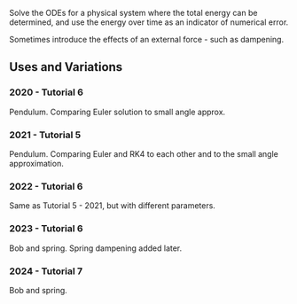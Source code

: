 Solve the ODEs for a physical system where the total energy can be determined, and use the energy over time as an indicator of numerical error.

Sometimes introduce the effects of an external force - such as dampening.

## Uses and Variations

### 2020 - Tutorial 6

Pendulum. Comparing Euler solution to small angle approx.

### 2021 - Tutorial 5

Pendulum. Comparing Euler and RK4 to each other and to the small angle approximation.

### 2022 - Tutorial 6

Same as Tutorial 5 - 2021, but with different parameters.

### 2023 - Tutorial 6

Bob and spring. Spring dampening added later.

### 2024 - Tutorial 7

Bob and spring.